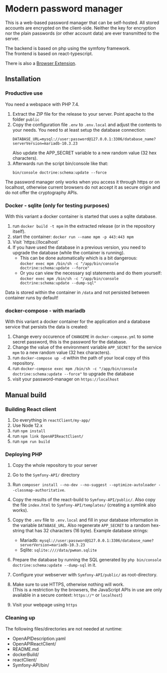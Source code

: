 # Modern password manager

This is a web-based password manager that can be self-hosted.
All stored accounts are encrypted on the client-side. Neither the key for encryption nor the plain passwords (or other account data) are ever transmitted to the server.

The backend is based on php using the symfony framework.  
The frontend is based on react-typescript.

There is also a [Browser Extension](https://github.com/BenjaminHae/MPMChromeExtension/).

## Installation

### Productive use

You need a webspace with PHP 7.4.

 1. Extract the ZIP file for the release to your server. Point apache to the folder `public`
 2. Copy the configuration file `.env` to `.env.local` and adjust the contents to your needs.
    You need to at least setup the database connection:
    ```
    DATABASE_URL=mysql://user:password@127.0.0.1:3306/database_name?serverVersion=mariadb-10.3.23
    ```
    Also update the APP_SECRET variable to a new random value (32 hex characters).
 3. Afterwards run the script bin/console like that:
    ```
    bin/console doctrine:schema:update --force
    ```
    
The password manager only works when you access it through https or on localhost, otherwise current browsers do not accept it as secure origin and do not offer the cryptography APIs.

### Docker - sqlite (only for testing purposes)

With this variant a docker container is started that uses a sqlite database.

 1. run `docker build -t mpm` in the extracted release (or in the repository itself).
 2. start the container: `docker run --name mpm -p 443:443 mpm`
 3. Visit `https://localhost´
 4. If you have used the database in a previous version, you need to upgrade the database (while the container is running).  
    - This can be done automatically which is a bit dangerous:  
      `docker exec mpm /bin/sh -c "/app/bin/console doctrine:schema:update --force"`
    - Or you can view the necessary sql statements and do them yourself:   
      `docker exec mpm /bin/sh -c "/app/bin/console doctrine:schema:update --dump-sql"`

Data is stored within the container in `/data` and not persisted between container runs by default!

### docker-compose - with mariadb

With this variant a docker container for the application and a database service that persists the data is created:
 1. Change every occurence of `CHANGEME` in `docker-compose.yml` to some secret password, this is the password for the database.
 2. Change the value of the environment variable `APP_SECRET` for the service `mpm` to a new random value (32 hex characters). 
 3. run `docker-compose up -d` within the path of your local copy of this repository.
 4. run `docker-compose exec mpm /bin/sh -c "/app/bin/console doctrine:schema:update --force"` to upgrade the database
 5. visit your password-manager on `https://localhost`


## Manual build

### Building React client

 1. Do everything in `reactClient/my-app/`
 2. Use Node 12.x
 3. run `npm install`
 4. run `npm link OpenAPIReactClient/`
 5. run `npm run build`

### Deploying PHP

 1. Copy the whole repository to your server
 2. Go to the `Symfony-API/` directory
 3. Run `composer install --no-dev --no-suggest --optimize-autoloader --classmap-authoritative`.  
 4. Copy the results of the react-build to `Symfony-API/public/`. Also copy the file `index.html` to `Symfony-API/templates/` (creating a symlink also works).
 
 5. Copy the `.env` file to `.env.local` and fill in your database information in the variable `DATABASE_URL`. Also regenerate `APP_SECRET` to a random hex-string that has 32 characters (16 byte).
    Example database strings:
    - Mariadb: `mysql://user:password@127.0.0.1:3306/database_name?serverVersion=mariadb-10.3.23`
    - Sqlite: `sqlite:////data/pwman.sqlite`
 6. Prepare the database by running the SQL generated by `php bin/console doctrine:schema:update --dump-sql` in it.
 7. Configure your webserver with `Symfony-API/public/` as root-directory.
 8. Make sure to use HTTPS, otherwise nothing will work.  
    (This is a restriction by the browsers, the JavaScript APIs in use are only available in a secure context: `https://*` or `localhost`)
 9. Visit your webpage using `https`

### Cleaning up

The following files/directories are not needed at runtime:

 - OpenAPIDescription.yaml
 - OpenAPIReactClient/
 - README.md
 - dockerBuild/
 - reactClient/
 - Symfony-API/bin/

